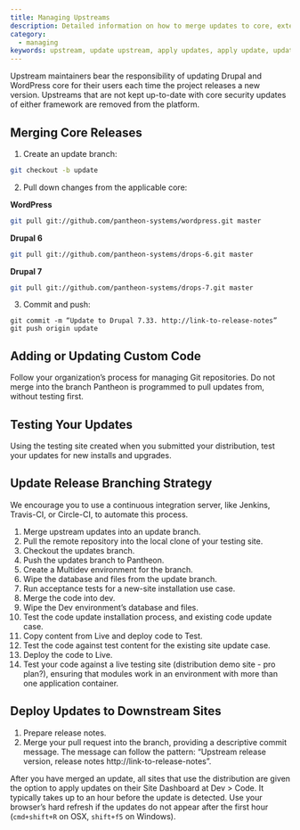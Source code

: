 ```yaml
---
title: Managing Upstreams
description: Detailed information on how to merge updates to core, extensions, and themes running on Pantheon.
category:
  - managing
keywords: upstream, update upstream, apply updates, apply update, update core, update plugin, update module, update theme, update distribution, distribution, branch, deploy update, deploy updates, update, updates
---
```

Upstream maintainers bear the responsibility of updating Drupal and WordPress core for their users each time the project releases a new version. Upstreams that are not kept up-to-date with core security updates of either framework are removed from the platform.

## Merging Core Releases
1. Create an update branch:

 ```bash
 git checkout -b update
 ```
2. Pull down changes from the applicable core:

 **WordPress**
 ```bash
 git pull git://github.com/pantheon-systems/wordpress.git master
 ```

 **Drupal 6**

 ```bash
 git pull git://github.com/pantheon-systems/drops-6.git master
 ```

 **Drupal 7**

 ```bash
 git pull git://github.com/pantheon-systems/drops-7.git master
 ```

3. Commit and push:

 ```nohighlight
 git commit -m “Update to Drupal 7.33. http://link-to-release-notes”
 git push origin update
 ```

## Adding or Updating Custom Code

Follow your organization’s process for managing Git repositories. Do not merge into the branch Pantheon is programmed to pull updates from, without testing first.

## Testing Your Updates

Using the testing site created when you submitted your distribution, test your updates for new installs and upgrades.

## Update Release Branching Strategy

We encourage you to use a continuous integration server, like Jenkins, Travis-CI, or Circle-CI, to automate this process.

1. Merge upstream updates into an update branch.
2. Pull the remote repository into the local clone of your testing site.
3. Checkout the updates branch.
4. Push the updates branch to Pantheon.
5. Create a Multidev environment for the branch.
6. Wipe the database and files from the update branch.
7. Run acceptance tests for a new-site installation use case.
8. Merge the code into dev.
9. Wipe the Dev environment’s database and files.
10. Test the code update installation process, and existing code update case.
11. Copy content from Live and deploy code to Test.
12. Test the code against test content for the existing site update case.
13. Deploy the code to Live.
14. Test your code against a live testing site (distribution demo site - pro plan?), ensuring that modules work in an environment with more than one application container.

## Deploy Updates to Downstream Sites

1. Prepare release notes.
2. Merge your pull request into the branch, providing a descriptive commit message. The message can follow the pattern: “Upstream release version, release notes http://link-to-release-notes”.

After you have merged an update, all sites that use the distribution are given the option to apply updates on their Site Dashboard at Dev > Code. It typically takes up to an hour before the update is detected. Use your browser’s hard refresh if the updates do not appear after the first hour (`cmd+shift+R` on OSX, `shift+f5` on Windows).
